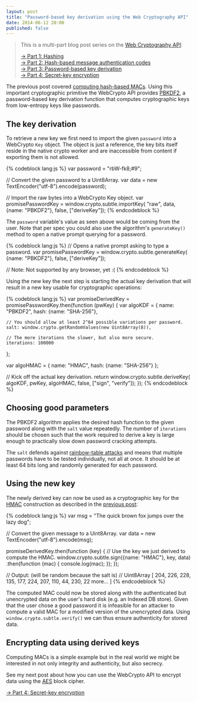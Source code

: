 ```yaml
---
layout: post
title: "Password-based key derivation using the Web Cryptography API"
date: 2014-06-12 20:00
published: false
---
```


> This is a multi-part blog post series on the [Web Cryptography API](http://www.w3.org/TR/WebCryptoAPI/):
>
> [→ Part 1: Hashing](/blog/2014/06/hashing-using-the-web-cryptography-api/)  
> [→ Part 2: Hash-based message authentication codes](/blog/2014/06/hash-based-message-authentication-codes-and-the-web-cryptography-api/)  
> [→ Part 3: Password-based key derivation](/blog/2014/06/password-based-key-derivation-using-the-web-cryptography-api/)  
> [→ Part 4: Secret-key encryption](/blog/2014/06/secret-key-encryption-using-the-web-cryptography-api/)

The previous post covered
[computing hash-based MACs](/blog/2014/06/hashing-using-the-web-cryptography-api/).
Using this important cryptographic primitive the WebCrypto API provides
[PBKDF2](https://en.wikipedia.org/wiki/PBKDF2), a password-based key derivation
function that computes cryptographic keys from low-entropy keys like passwords.

## The key derivation

To retrieve a new key we first need to import the given `password` into a
WebCrypto `Key` object. The object is just a reference, the key bits itself
reside in the native crypto worker and are inaccessible from content if
exporting them is not allowed.

{% codeblock lang:js %}
var password = "rbW-fk8;#9";

// Convert the given password to a Uint8Array.
var data = new TextEncoder("utf-8").encode(password);

// Import the raw bytes into a WebCrypto Key object.
var promisePasswordKey = window.crypto.subtle.importKey(
  "raw", data, {name: "PBKDF2"}, false, ["deriveKey"]);
{% endcodeblock %}

The `password` variable's value as seen above would be coming from the user.
Note that per spec you could also use the algorithm's `generateKey()` method
to open a native prompt querying for a password.

{% codeblock lang:js %}
// Opens a native prompt asking to type a password.
var promisePasswordKey = window.crypto.subtle.generateKey(
  {name: "PBKDF2"}, false, ["deriveKey"]);

// Note: Not supported by any browser, yet :(
{% endcodeblock %}

Using the new key the next step is starting the actual key derivation that will
result in a new key usable for cryptographic operations:

{% codeblock lang:js %}
var promiseDerivedKey = promisePasswordKey.then(function (pwKey) {
  var algoKDF = {
    name: "PBKDF2",
    hash: {name: "SHA-256"},

    // You should allow at least 2^64 possible variations per password.
    salt: window.crypto.getRandomValues(new Uint8Array(8)),

    // The more iterations the slower, but also more secure.
    iterations: 100000
  };

  var algoHMAC = {
    name: "HMAC",
    hash: {name: "SHA-256"}
  };

  // Kick off the actual key derivation.
  return window.crypto.subtle.deriveKey(
    algoKDF, pwKey, algoHMAC, false, ["sign", "verify"]);
});
{% endcodeblock %}

## Choosing good parameters

The PBKDF2 algorithm applies the desired hash function to the given password
along with the `salt` value repeatedly. The number of `iterations` should be
chosen such that the work required to derive a key is large enough to
practically slow down password cracking attempts.

The `salt` defends against
[rainbow-table attacks](https://en.wikipedia.org/wiki/Rainbow_table) and means
that multiple passwords have to be tested individually, not all at once.
It should be at least 64 bits long and randomly generated for each password.

## Using the new key

The newly derived key can now be used as a cryptographic key for the
[HMAC](https://en.wikipedia.org/wiki/HMAC) construction as described in the
[previous post](/blog/2014/06/hashing-using-the-web-cryptography-api/):

{% codeblock lang:js %}
var msg = "The quick brown fox jumps over the lazy dog";

// Convert the given message to a Uint8Array.
var data = new TextEncoder("utf-8").encode(msg);

promiseDerivedKey.then(function (key) {
  // Use the key we just derived to compute the HMAC.
  window.crypto.subtle.sign({name: "HMAC"}, key, data)
    .then(function (mac) {
      console.log(mac);
    });
});

// Output: (will be random because the salt is)
// Uint8Array [ 204, 226, 228, 135, 177, 224, 207, 110, 44, 230, 22 more… ]
{% endcodeblock %}

The computed MAC could now be stored along with the authenticated but
unencrypted data on the user's hard disk (e.g. an Indexed DB store). Given
that the user chose a good password it is infeasible for an attacker to compute
a valid MAC for a modified version of the unencrypted data. Using
`window.crypto.subtle.verify()` we can thus ensure authenticity for stored data.

## Encrypting data using derived keys

Computing MACs is a simple example but in the real world we might be interested
in not only integrity and authenticity, but also secrecy.

See my next post about how you can use the WebCrypto API to encrypt data using
the [AES](https://en.wikipedia.org/wiki/Advanced_Encryption_Standard) block
cipher.

[→ Part 4: Secret-key encryption](/blog/2014/06/secret-key-encryption-using-the-web-cryptography-api/)
